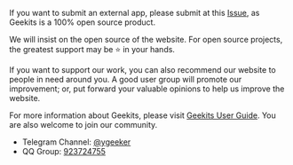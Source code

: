 If you want to submit an external app, please submit at this [Issue](https://github.com/RiverTwilight/YgkTool/issues/64), as Geekits is a 100% open source product.

We will insist on the open source of the website. For open source projects, the greatest support may be ⭐ in your hands.

If you want to support our work, you can also recommend our website to people in need around you. A good user group will promote our improvement; or, put forward your valuable opinions to help us improve the website.

For more information about Geekits, please visit [Geekits User Guide](https://www.ygeeker.com/support/geekits/intro).
You are also welcome to join our community.

-   Telegram Channel: [@ygeeker](https://t.me/ygeeker)
-   QQ Group: [923724755](https://i.ibb.co/BGfwRcX/image.png)

